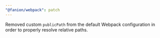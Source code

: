 ```yaml
---
"@fanion/webpack": patch
---
```


Removed custom `publicPath` from the default Webpack configuration in order to properly resolve relative paths.
